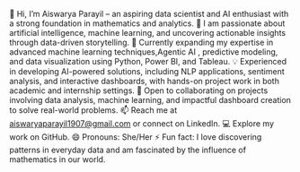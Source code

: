 👋 Hi, I’m Aiswarya Parayil – an aspiring data scientist and AI enthusiast with a strong foundation in mathematics and analytics.
👀 I am passionate about artificial intelligence, machine learning, and uncovering actionable insights through data-driven storytelling.
🌱 Currently expanding my expertise in advanced machine learning techniques,Agentic AI , predictive modeling, and data visualization using Python, Power BI, and Tableau.
💡 Experienced in developing AI-powered solutions, including NLP applications, sentiment analysis, and interactive dashboards, with hands-on project work in both academic and internship settings.
🤝 Open to collaborating on projects involving data analysis, machine learning, and impactful dashboard creation to solve real-world problems.
📫 Reach me at aiswaryaparayil1907@gmail.com or connect on LinkedIn.
💻 Explore my work on GitHub.
😄 Pronouns: She/Her
⚡ Fun fact: I love discovering patterns in everyday data and am fascinated by the influence of mathematics in our world.


